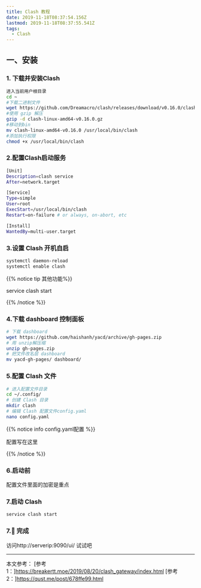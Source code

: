 ```yaml
---
title: Clash 教程
date: 2019-11-18T08:37:54.156Z
lastmod: 2019-11-18T08:37:55.541Z
tags:
  - Clash
---
```

## 一、安装

### 1. 下载并安装Clash

```bash
进入当前用户根目录
cd ~
#下载二进制文件
wget https://github.com/Dreamacro/clash/releases/download/v0.16.0/clash-linux-amd64-v0.16.0.gz 
#使用 gzip 解压
gzip -d clash-linux-amd64-v0.16.0.gz 
#移动到bin
mv clash-linux-amd64-v0.16.0 /usr/local/bin/clash 
#添加执行权限
chmod +x /usr/local/bin/clash 
```

### 2.配置Clash启动服务

```bash
[Unit]
Description=clash service
After=network.target

[Service]
Type=simple
User=root
ExecStart=/usr/local/bin/clash
Restart=on-failure # or always, on-abort, etc

[Install]
WantedBy=multi-user.target
```

### 3.设置 Clash 开机自启

```bash
systemctl daemon-reload
systemctl enable clash
```

{{% notice tip 其他功能%}}

service clash start

{{% /notice %}}

### 4.下载 dashboard 控制面板

```bash
# 下载 dashboard
wget https://github.com/haishanh/yacd/archive/gh-pages.zip
# 用 unzip解压缩 
unzip gh-pages.zip
# 把文件改名层 dashboard
mv yacd-gh-pages/ dashboard/
```



### 5.配置 Clash 文件

```bash
# 进入配置文件目录
cd ~/.config/
# 创建 Clash 目录
mkdir clash
# 编辑 Clash 配置文件config.yaml
nano config.yaml

```

{{% notice info config.yaml配置 %}}

配置写在这里

{{% /notice %}}

### 6.启动前

配置文件里面的加密是重点

### 7.启动 Clash

```bash
service clash start
```

### 7.:tada: 完成

访问http://serverip:9090/ui/ 试试吧


------
本文参考：
[参考1：]<https://breakertt.moe/2019/08/20/clash_gateway/index.html>
[参考2：]<https://qust.me/post/678ffe99.html>
